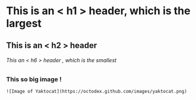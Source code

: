 # This is an < h1 > header, which is the largest
## This is an < h2 > header
###### This an < h6 > header , which is the smallest

### This so big image !
```
![Image of Yaktocat](https://octodex.github.com/images/yaktocat.png)
```
